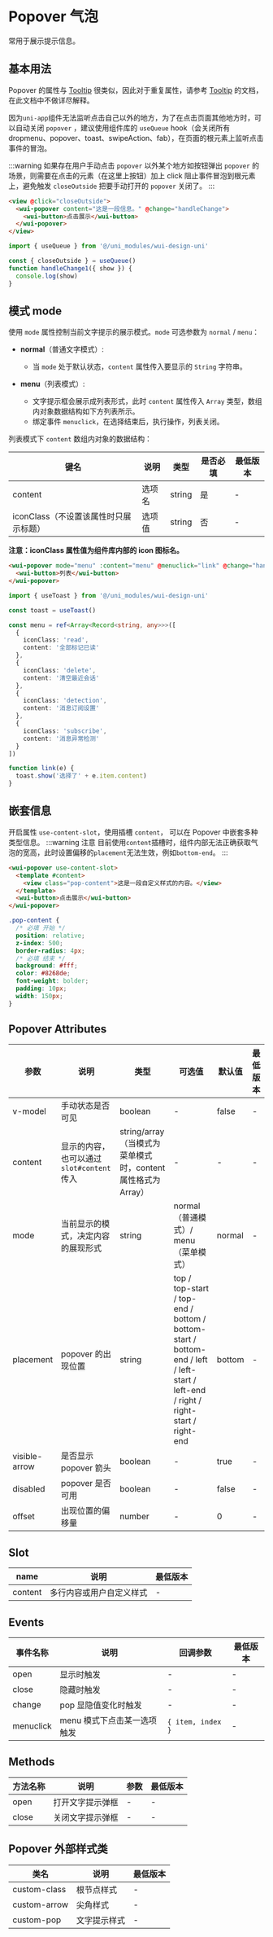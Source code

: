 <frame/>

# Popover 气泡

常用于展示提示信息。

## 基本用法

Popover 的属性与 [Tooltip](/component/tooltip.html) 很类似，因此对于重复属性，请参考 [Tooltip](/component/tooltip.html) 的文档，在此文档中不做详尽解释。

因为`uni-app`组件无法监听点击自己以外的地方，为了在点击页面其他地方时，可以自动关闭 `popover` ，建议使用组件库的 `useQueue` hook（会关闭所有 dropmenu、popover、toast、swipeAction、fab），在页面的根元素上监听点击事件的冒泡。

:::warning
如果存在用户手动点击 `popover` 以外某个地方如按钮弹出 `popover` 的场景，则需要在点击的元素（在这里上按钮）加上 click 阻止事件冒泡到根元素上，避免触发 `closeOutside` 把要手动打开的 `popover` 关闭了。
:::

```html
<view @click="closeOutside">
  <wui-popover content="这是一段信息。" @change="handleChange">
    <wui-button>点击展示</wui-button>
  </wui-popover>
</view>
```

```typescript
import { useQueue } from '@/uni_modules/wui-design-uni'

const { closeOutside } = useQueue()
function handleChange1({ show }) {
  console.log(show)
}
```

## 模式 mode

使用 `mode` 属性控制当前文字提示的展示模式。`mode` 可选参数为 `normal` / `menu`：

- **normal**（普通文字模式）:

  - 当 `mode` 处于默认状态，`content` 属性传入要显示的 `String` 字符串。

- **menu**（列表模式）:
  - 文字提示框会展示成列表形式，此时 `content` 属性传入 `Array` 类型，数组内对象数据结构如下方列表所示。
  - 绑定事件 `menuclick`，在选择结束后，执行操作，列表关闭。

列表模式下 `content` 数组内对象的数据结构：

| 键名                                  | 说明   | 类型   | 是否必填 | 最低版本 |
| ------------------------------------- | ------ | ------ | -------- | -------- |
| content                               | 选项名 | string | 是       | -        |
| iconClass（不设置该属性时只展示标题） | 选项值 | string | 否       | -        |

**注意：iconClass 属性值为组件库内部的 icon 图标名。**

```html
<wui-popover mode="menu" :content="menu" @menuclick="link" @change="handleChange">
  <wui-button>列表</wui-button>
</wui-popover>
```

```typescript
import { useToast } from '@/uni_modules/wui-design-uni'

const toast = useToast()

const menu = ref<Array<Record<string, any>>>([
  {
    iconClass: 'read',
    content: '全部标记已读'
  },
  {
    iconClass: 'delete',
    content: '清空最近会话'
  },
  {
    iconClass: 'detection',
    content: '消息订阅设置'
  },
  {
    iconClass: 'subscribe',
    content: '消息异常检测'
  }
])

function link(e) {
  toast.show('选择了' + e.item.content)
}
```

## 嵌套信息

开启属性 `use-content-slot`，使用插槽 `content`， 可以在 Popover 中嵌套多种类型信息。
:::warning 注意
目前使用`content`插槽时，组件内部无法正确获取气泡的宽高，此时设置偏移的`placement`无法生效，例如`bottom-end`。
:::

```html
<wui-popover use-content-slot>
  <template #content>
    <view class="pop-content">这是一段自定义样式的内容。</view>
  </template>
  <wui-button>点击展示</wui-button>
</wui-popover>
```

```scss
.pop-content {
  /* 必填 开始 */
  position: relative;
  z-index: 500;
  border-radius: 4px;
  /* 必填 结束 */
  background: #fff;
  color: #8268de;
  font-weight: bolder;
  padding: 10px;
  width: 150px;
}
```

## Popover Attributes

| 参数          | 说明                                       | 类型                                                         | 可选值                                                                                                                          | 默认值 | 最低版本 |
| ------------- | ------------------------------------------ | ------------------------------------------------------------ | ------------------------------------------------------------------------------------------------------------------------------- | ------ | -------- |
| v-model         | 手动状态是否可见                           | boolean                                                      | -                                                                                                                               | false  | -        |
| content       | 显示的内容，也可以通过 `slot#content` 传入 | string/array（当模式为菜单模式时，content 属性格式为 Array） | -                                                                                                                               | -      | -        |
| mode          | 当前显示的模式，决定内容的展现形式         | string                                                       | normal（普通模式）/ menu（菜单模式）                                                                                            | normal | -        |
| placement     | popover 的出现位置                         | string                                                       | top / top-start / top-end / bottom / bottom-start / bottom-end / left / left-start / left-end / right / right-start / right-end | bottom | -        |
| visible-arrow | 是否显示 popover 箭头                      | boolean                                                      | -                                                                                                                               | true   | -        |
| disabled      | popover 是否可用                           | boolean                                                      | -                                                                                                                               | false  | -        |
| offset        | 出现位置的偏移量                           | number                                                       | -                                                                                                                               | 0      | -        |

## Slot

| name    | 说明                     | 最低版本 |
| ------- | ------------------------ | -------- |
| content | 多行内容或用户自定义样式 | -        |

## Events

| 事件名称       | 说明                        | 回调参数          | 最低版本 |
| -------------- | --------------------------- | ----------------- | -------- |
| open      | 显示时触发                  | -                 | -        |
| close     | 隐藏时触发                  | -                 | -        |
| change    | pop 显隐值变化时触发        | -                 | -        |
| menuclick | menu 模式下点击某一选项触发 | `{ item, index }` | -        |

## Methods

| 方法名称 | 说明             | 参数 | 最低版本 |
| -------- | ---------------- | ---- | -------- |
| open     | 打开文字提示弹框 | -    | -        |
| close    | 关闭文字提示弹框 | -    | -        |

## Popover 外部样式类

| 类名         | 说明         | 最低版本 |
| ------------ | ------------ | -------- |
| custom-class | 根节点样式   | -        |
| custom-arrow | 尖角样式     | -        |
| custom-pop   | 文字提示样式 | -        |
